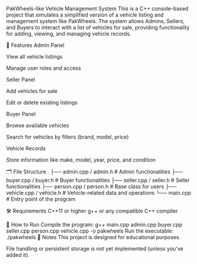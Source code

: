PakWheels-like Vehicle Management System
This is a C++ console-based project that simulates a simplified version of a vehicle listing and management system like PakWheels. The system allows Admins, Sellers, and Buyers to interact with a list of vehicles for sale, providing functionality for adding, viewing, and managing vehicle records.

🧾 Features
Admin Panel

View all vehicle listings

Manage user roles and access

Seller Panel

Add vehicles for sale

Edit or delete existing listings

Buyer Panel

Browse available vehicles

Search for vehicles by filters (brand, model, price)

Vehicle Records

Store information like make, model, year, price, and condition

🗂 File Structure
.
├── admin.cpp / admin.h      # Admin functionalities
├── buyer.cpp / buyer.h      # Buyer functionalities
├── seller.cpp / seller.h    # Seller functionalities
├── person.cpp / person.h    # Base class for users
├── vehicle.cpp / vehicle.h  # Vehicle-related data and operations
└── main.cpp                 # Entry point of the program

🛠️ Requirements
C++11 or higher
g++ or any compatible C++ compiler

🚀 How to Run
Compile the program:
g++ main.cpp admin.cpp buyer.cpp seller.cpp person.cpp vehicle.cpp -o pakwheels
Run the executable:
./pakwheels
📌 Notes
This project is designed for educational purposes.

File handling or persistent storage is not yet implemented (unless you’ve added it).
